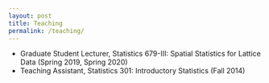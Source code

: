 ```yaml
---
layout: post
title: Teaching
permalink: /teaching/
---
```


- Graduate Student Lecturer, Statistics 679-III: Spatial Statistics for Lattice Data (Spring 2019, Spring 2020)
- Teaching Assistant, Statistics 301: Introductory Statistics (Fall 2014)
